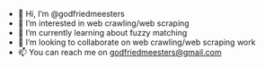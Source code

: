 - 👋 Hi, I’m @godfriedmeesters
- 👀 I’m interested in web crawling/web scraping
- 🌱 I’m currently learning about fuzzy matching
- 💞️ I’m looking to collaborate on web crawling/web scraping work
- 📫 You can reach me on godfriedmeesters@gmail.com

<!---
godfriedmeesters/godfriedmeesters is a ✨ special ✨ repository because its `README.md` (this file) appears on your GitHub profile.
You can click the Preview link to take a look at your changes.
--->
